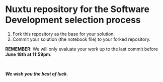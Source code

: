 # Nuxtu repository for the Software Development selection process

1. Fork this repository as the base for your solution. <br>
3. Commit your solution (the notebook file) to your forked repository. <br>

__REMEMBER__: We will only evaluate your work up to the last commit before __June 18th at 11:59pm__. <br>

<br>

___We wish you the best of luck___.
